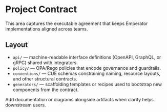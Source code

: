 # Project Contract

This area captures the executable agreement that keeps Emperator implementations aligned across teams.

## Layout

- `api/` — machine-readable interface definitions (OpenAPI, GraphQL, or gRPC) shared with integrators.
- `policy/` — OPA/Rego policies that encode governance and guardrails.
- `conventions/` — CUE schemas constraining naming, resource layouts, and other structural contracts.
- `generators/` — scaffolding templates or recipes used to bootstrap new components from the contract.

Add documentation or diagrams alongside artifacts when clarity helps downstream users.
